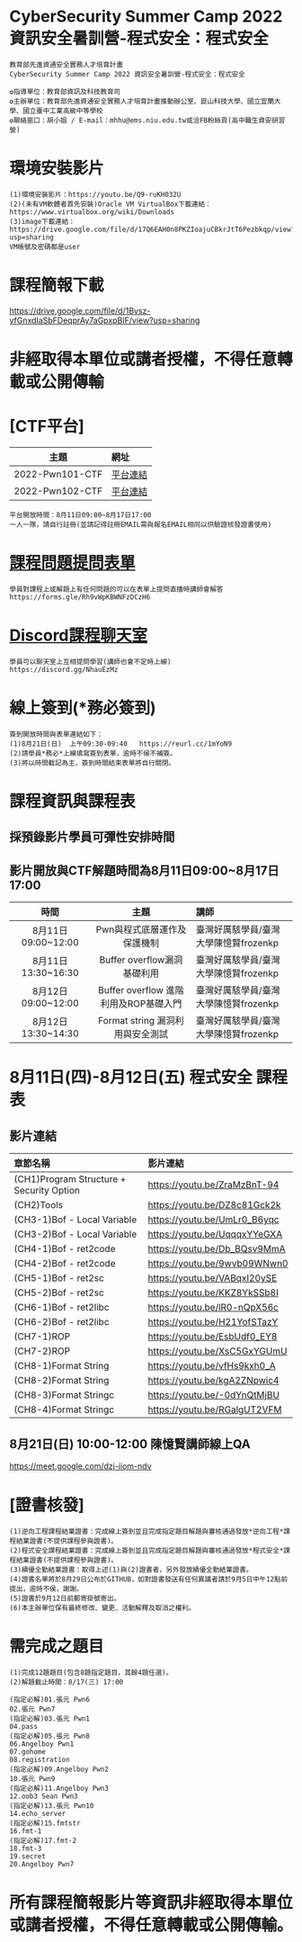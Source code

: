 # CyberSecurity Summer Camp 2022 資訊安全暑訓營-程式安全：程式安全
```
教育部先進資通安全實務人才培育計畫
CyberSecurity Summer Camp 2022 資訊安全暑訓營-程式安全：程式安全
   
✪指導單位：教育部資訊及科技教育司
✪主辦單位：教育部先進資通安全實務人才培育計畫推動辦公室、崑山科技大學、國立宜蘭大學、國立臺中工業高級中等學校
✪聯絡窗口：胡小姐 / E-mail：mhhu@ems.niu.edu.tw或洽FB粉絲頁(高中職生資安研習營)
```
# 環境安裝影片
```
(1)環境安裝影片：https://youtu.be/Q9-ruKH032U
(2)(未有VM軟體者首先安裝)Oracle VM VirtualBox下載連結：https://www.virtualbox.org/wiki/Downloads
(3)image下載連結：https://drive.google.com/file/d/17Q6EAH0n8PKZIoajuCBkrJtT6Pezbkqp/view?usp=sharing
VM帳號及密碼都是user
```

# 課程簡報下載
https://drive.google.com/file/d/1Bvsz-yfGnxdIaSbFDeqprAy7aGpxpBIF/view?usp=sharing

# 非經取得本單位或講者授權，不得任意轉載或公開傳輸

# [CTF平台]
|主題|網址|
|:----:|:------|
|2022-Pwn101-CTF|[平台連結](http://140.110.112.211)|
|2022-Pwn102-CTF|[平台連結](http://140.110.112.214)|
```
平台開放時間：8月11日09:00~8月17日17:00
一人一隊，請自行註冊(並請記得註冊EMAIL需與報名EMAIL相同以供驗證核發證書使用)
```


# [課程問題提問表單](https://forms.gle/Rh9vWpKBWNFzDCzH6)
```
學員對課程上或解題上有任何問題的可以在表單上提問直播時講師會解答
https://forms.gle/Rh9vWpKBWNFzDCzH6
```


# [Discord課程聊天室](https://discord.gg/NhauEzMz)
```
學員可以聊天室上互相提問學習(講師也會不定時上線)
https://discord.gg/NhauEzMz
```


# 線上簽到(*務必簽到)
```
簽到開放時間與表單連結如下：
(1)8月21日(日)  上午09:30-09:40   https://reurl.cc/1mYoN9
(2)請學員*務必*上線填寫簽到表單，逾時不侯不補簽。
(3)將以時間截記為主，簽到時間結束表單將自行關閉。
```


#  課程資訊與課程表
## 採預錄影片學員可彈性安排時間
## 影片開放與CTF解題時間為8月11日09:00~8月17日17:00
|時間|主題|講師|
|:----:|:----:|:------|
|8月11日09:00~12:00|Pwn與程式底層運作及保護機制|臺灣好厲駭學員/臺灣大學陳憶賢frozenkp|
|8月11日13:30~16:30|Buffer overflow漏洞基礎利用|臺灣好厲駭學員/臺灣大學陳憶賢frozenkp|
|8月12日09:00~12:00|Buffer overflow 進階利用及ROP基礎入門|臺灣好厲駭學員/臺灣大學陳憶賢frozenkp|
|8月12日13:30~14:30|Format string 漏洞利用與安全測試|臺灣好厲駭學員/臺灣大學陳憶賢frozenkp|


# 8月11日(四)-8月12日(五) 程式安全  課程表
## 影片連結
|章節名稱|影片連結|
|:------|:-------------|
|(CH1)Program Structure + Security Option|https://youtu.be/ZraMzBnT-94|
|(CH2)Tools|https://youtu.be/DZ8c81Gck2k|
|(CH3-1)Bof - Local Variable|https://youtu.be/UmLr0_B6yqc|
|(CH3-2)Bof - Local Variable|https://youtu.be/UqqqxYYeGXA|
|(CH4-1)Bof - ret2code|https://youtu.be/Db_BQsv9MmA|
|(CH4-2)Bof - ret2code|https://youtu.be/9wvb09WNwn0|
|(CH5-1)Bof - ret2sc|https://youtu.be/VABqxI20ySE|
|(CH5-2)Bof - ret2sc|https://youtu.be/KKZ8YkSSb8I|
|(CH6-1)Bof - ret2libc|https://youtu.be/lR0-nQpX56c|
|(CH6-2)Bof - ret2libc|https://youtu.be/H21YofSTazY|
|(CH7-1)ROP|https://youtu.be/EsbUdf0_EY8|
|(CH7-2)ROP|https://youtu.be/XsC5GxYGUmU|
|(CH8-1)Format String|https://youtu.be/vfHs9kxh0_A|
|(CH8-2)Format String|https://youtu.be/kgA2ZNpwic4|
|(CH8-3)Format Stringc|https://youtu.be/-0dYnQtMjBU|
|(CH8-4)Format Stringc|https://youtu.be/RGalgUT2VFM|

## 8月21日(日) 10:00-12:00 陳憶賢講師線上QA
https://meet.google.com/dzj-iiom-ndv


# [證書核發]
```
(1)逆向工程課程結業證書：完成線上簽到並且完成指定題目解題與審核通過發放*逆向工程*課程結業證書(不提供課程參與證書)。
(2)程式安全課程結業證書：完成線上簽到並且完成指定題目解題與審核通過發放*程式安全*課程結業證書(不提供課程參與證書)。
(3)績優全勤結業證書：取得上述(1)與(2)證書者，另外發放績優全勤結業證書。
(4)證書名單將於8月29日公布於GITHUB，如對證書發送有任何異議者請於9月5日中午12點前提出，逾時不侯，謝謝。
(5)證書於9月12日前郵寄掛號寄出。
(6)本主辦單位保有最終修改、變更、活動解釋及取消之權利。 
```


#  需完成之題目      
```
(1)完成12題題目(包含8題指定題目，其餘4題任選)。
(2)解題截止時間：8/17(三) 17:00

(指定必解)01.張元 Pwn6 
02.張元 Pwn7
(指定必解)03.張元 Pwn1 
04.pass
(指定必解)05.張元 Pwn8 
06.Angelboy Pwn1
07.gohome
08.registration
(指定必解)09.Angelboy Pwn2 
10.張元 Pwn9
(指定必解)11.Angelboy Pwn3 
12.oob3 Sean Pwn3
(指定必解)13.張元 Pwn10 
14.echo_server
(指定必解)15.fmtstr 
16.fmt-1
(指定必解)17.fmt-2 
18.fmt-3
19.secret
20.Angelboy Pwn7
```


#  所有課程簡報影片等資訊非經取得本單位或講者授權，不得任意轉載或公開傳輸。
